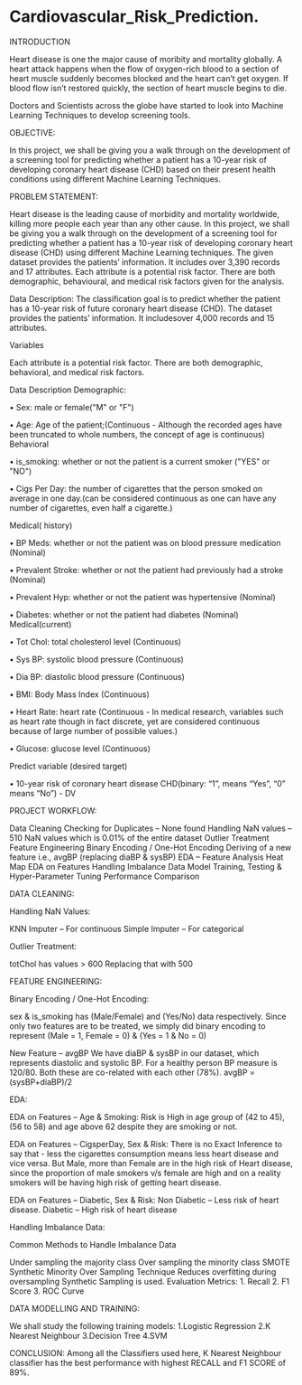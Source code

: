 # Cardiovascular_Risk_Prediction.

INTRODUCTION

Heart disease is one the major cause of moribity and mortality globally. A heart attack happens when the flow of oxygen-rich blood to a section of heart muscle suddenly becomes blocked and the heart can’t get oxygen. If blood flow isn’t restored quickly, the section of heart muscle begins to die.

Doctors and Scientists across the globe have started to look into Machine Learning Techniques to develop screening tools.

OBJECTIVE:

In this project, we shall be giving you a walk through on the development of a screening tool for predicting whether a patient has a 10-year risk of developing coronary heart disease (CHD) based on their present health conditions using different Machine Learning Techniques.

PROBLEM STATEMENT:

Heart disease is the leading cause of morbidity and mortality worldwide, killing more people each year than any other cause. In this project, we shall be giving you a walk through on the development of a screening tool for predicting whether a patient has a 10-year risk of developing coronary heart disease (CHD) using different Machine Learning techniques. The given dataset provides the patients’ information. It includes over 3,390 records and 17 attributes. Each attribute is a potential risk factor. There are both demographic, behavioural, and medical risk factors given for the analysis.


Data Description:
The classification goal is to predict whether the patient has a 10-year risk of future coronary heart disease (CHD). The dataset provides the patients’ information. It includesover 4,000 records and 15 attributes.

Variables

Each attribute is a potential risk factor. There are both demographic, behavioral, and medical risk factors.

Data Description Demographic:

• Sex: male or female("M" or "F")

• Age: Age of the patient;(Continuous - Although the recorded ages have been truncated to whole numbers, the concept of age is continuous) Behavioral

• is_smoking: whether or not the patient is a current smoker ("YES" or "NO")

• Cigs Per Day: the number of cigarettes that the person smoked on average in one day.(can be considered continuous as one can have any number of cigarettes, even half a cigarette.)

Medical( history)

• BP Meds: whether or not the patient was on blood pressure medication (Nominal)

• Prevalent Stroke: whether or not the patient had previously had a stroke (Nominal)

• Prevalent Hyp: whether or not the patient was hypertensive (Nominal)

• Diabetes: whether or not the patient had diabetes (Nominal) Medical(current)

• Tot Chol: total cholesterol level (Continuous)

• Sys BP: systolic blood pressure (Continuous)

• Dia BP: diastolic blood pressure (Continuous)

• BMI: Body Mass Index (Continuous)

• Heart Rate: heart rate (Continuous - In medical research, variables such as heart rate though in fact discrete, yet are considered continuous because of large number of possible values.)

• Glucose: glucose level (Continuous)

Predict variable (desired target)

• 10-year risk of coronary heart disease CHD(binary: “1”, means “Yes”, “0” means “No”) - DV

PROJECT WORKFLOW:

Data Cleaning Checking for Duplicates – None found Handling NaN values – 510 NaN values which is 0.01% of the entire dataset Outlier Treatment Feature Engineering Binary Encoding / One-Hot Encoding Deriving of a new feature i.e., avgBP (replacing diaBP & sysBP) EDA – Feature Analysis Heat Map EDA on Features Handling Imbalance Data Model Training, Testing & Hyper-Parameter Tuning Performance Comparison

DATA CLEANING:

Handling NaN Values:

KNN Imputer – For continuous Simple Imputer – For categorical

Outlier Treatment:

totChol has values > 600 Replacing that with 500

FEATURE ENGINEERING:

Binary Encoding / One-Hot Encoding:

sex & is_smoking has (Male/Female) and (Yes/No) data respectively. Since only two features are to be treated, we simply did binary encoding to represent (Male = 1, Female = 0) & (Yes = 1 & No = 0)

New Feature – avgBP We have diaBP & sysBP in our dataset, which represents diastolic and systolic BP. For a healthy person BP measure is 120/80. Both these are co-related with each other (78%). avgBP = (sysBP+diaBP)/2

EDA:

EDA on Features – Age & Smoking: Risk is High in age group of (42 to 45),(56 to 58) and age above 62 despite they are smoking or not.

EDA on Features – CigsperDay, Sex & Risk: There is no Exact Inference to say that - less the cigarettes consumption means less heart disease and vice versa. But Male, more than Female are in the high risk of Heart disease, since the proportion of male smokers v/s female are high and on a reality smokers will be having high risk of getting heart disease.

EDA on Features – Diabetic, Sex & Risk: Non Diabetic – Less risk of heart disease. Diabetic – High risk of heart disease

Handling Imbalance Data:

Common Methods to Handle Imbalance Data

Under sampling the majority class Over sampling the minority class SMOTE Synthetic Minority Over Sampling Technique Reduces overfitting during oversampling Synthetic Sampling is used. Evaluation Metrics: 1. Recall 2. F1 Score 3. ROC Curve

DATA MODELLING AND TRAINING:

We shall study the following training models:
1.Logistic Regression 2.K Nearest Neighbour 3.Decision Tree 4.SVM


CONCLUSION:
Among all the Classifiers used here, K Nearest Neighbour classifier has the best performance with highest RECALL and F1 SCORE of 89%.
